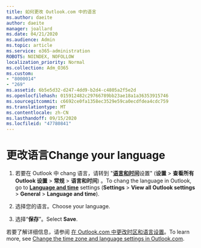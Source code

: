 ```yaml
---
title: 如何更改 Outlook.com 中的语言
ms.author: daeite
author: daeite
manager: joallard
ms.date: 04/21/2020
ms.audience: Admin
ms.topic: article
ms.service: o365-administration
ROBOTS: NOINDEX, NOFOLLOW
localization_priority: Normal
ms.collection: Adm_O365
ms.custom:
- "8000014"
- "269"
ms.assetid: 6b5e5d32-d247-4dd9-b2d4-c4805a2f5e2d
ms.openlocfilehash: 015912482c29766789bb23ae18a1a36353915746
ms.sourcegitcommit: c6692ce0fa1358ec3529e59ca0ecdfdea4cdc759
ms.translationtype: MT
ms.contentlocale: zh-CN
ms.lasthandoff: 09/15/2020
ms.locfileid: "47780841"
---
```

# <a name="change-your-language"></a><span data-ttu-id="b656a-102">更改语言</span><span class="sxs-lookup"><span data-stu-id="b656a-102">Change your language</span></span>

1. <span data-ttu-id="b656a-103">若要在 Outlook 中 chang 语言，请转到 "[**语言和时间**](https://outlook.live.com/mail/options/general/timeAndLanguage/regional)设置" (**设置** \> **查看所有 Outlook 设置**  >  **常规**  >  **语言和时间**) 。</span><span class="sxs-lookup"><span data-stu-id="b656a-103">To chang the language in Outlook, go to [**Language and time**](https://outlook.live.com/mail/options/general/timeAndLanguage/regional) settings (**Settings** \> **View all Outlook settings** > **General** > **Language and time**).</span></span>

2. <span data-ttu-id="b656a-104">选择您的语言。</span><span class="sxs-lookup"><span data-stu-id="b656a-104">Choose your language.</span></span>

3. <span data-ttu-id="b656a-105">选择“**保存**”。</span><span class="sxs-lookup"><span data-stu-id="b656a-105">Select **Save**.</span></span>

<span data-ttu-id="b656a-106">若要了解详细信息，请参阅 [在 Outlook.com 中更改时区和语言设置](https://go.microsoft.com/fwlink/p/?linkid=873132)。</span><span class="sxs-lookup"><span data-stu-id="b656a-106">To learn more, see [Change the time zone and language settings in Outlook.com](https://go.microsoft.com/fwlink/p/?linkid=873132).</span></span>